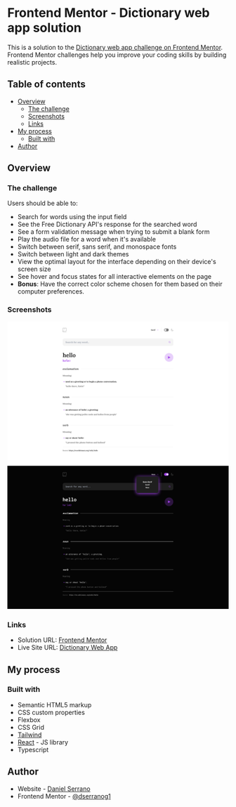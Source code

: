 # Frontend Mentor - Dictionary web app solution

This is a solution to the [Dictionary web app challenge on Frontend Mentor](https://www.frontendmentor.io/challenges/dictionary-web-app-h5wwnyuKFL). Frontend Mentor challenges help you improve your coding skills by building realistic projects.

## Table of contents

- [Overview](#overview)
  - [The challenge](#the-challenge)
  - [Screenshots](#screenshot)
  - [Links](#links)
- [My process](#my-process)
  - [Built with](#built-with)
- [Author](#author)

## Overview

### The challenge

Users should be able to:

- Search for words using the input field
- See the Free Dictionary API's response for the searched word
- See a form validation message when trying to submit a blank form
- Play the audio file for a word when it's available
- Switch between serif, sans serif, and monospace fonts
- Switch between light and dark themes
- View the optimal layout for the interface depending on their device's screen size
- See hover and focus states for all interactive elements on the page
- **Bonus**: Have the correct color scheme chosen for them based on their computer preferences.

### Screenshots

![Desktop light mode](./images/desktop-white.png)
![Desktop dark mode](./images/desktop-black.png)

### Links

- Solution URL: [Frontend Mentor](https://www.frontendmentor.io/solutions/dictionary-web-app-using-react-5ll2FkFV88)
- Live Site URL: [Dictionary Web App](https://dictionary-web-app-tau.vercel.app/)

## My process

### Built with

- Semantic HTML5 markup
- CSS custom properties
- Flexbox
- CSS Grid
- [Tailwind](https://tailwindcss.com/)
- [React](https://reactjs.org/) - JS library
- Typescript

## Author

- Website - [Daniel Serrano](https://github.com/dserranog1)
- Frontend Mentor - [@dserranog1](https://www.frontendmentor.io/profile/dserranog1)
